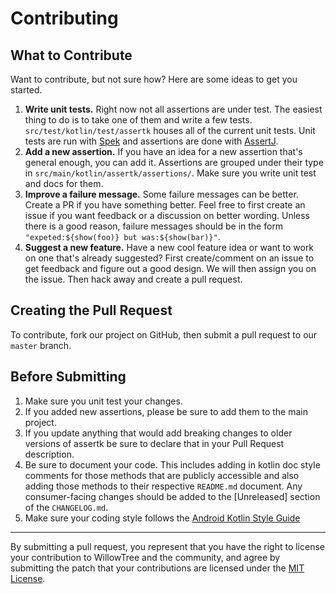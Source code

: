 # Contributing

## What to Contribute

Want to contribute, but not sure how? Here are some ideas to get you started.

1. **Write unit tests.** Right now not all assertions are under test. The
   easiest thing to do is to take one of them and write a few tests.
   `src/test/kotlin/test/assertk` houses all of the current unit tests. Unit
   tests are run with [Spek](http://spekframework.org/) and assertions are done
   with [AssertJ](http://joel-costigliola.github.io/assertj/).
2. **Add a new assertion.** If you have an idea for a new assertion that's
   general enough, you can add it. Assertions are grouped under their type in
   `src/main/kotlin/assertk/assertions/`. Make sure you write unit test and docs
   for them.
3. **Improve a failure message.** Some failure messages can be better. Create a
   PR if you have something better. Feel free to first create an issue if you
   want feedback or a discussion on better wording.  Unless there is a good
   reason, failure messages should be in the form `"expeted:${show(foo)} but
   was:${show(bar)}"`.
4. **Suggest a new feature.** Have a new cool feature idea or want to work on
   one that's already suggested? First create/comment on an issue to get
   feedback and figure out a good design. We will then assign you on the issue.
   Then hack away and create a pull request.

## Creating the Pull Request

To contribute, fork our project on GitHub, then submit a pull request to our
`master` branch.

## Before Submitting

1. Make sure you unit test your changes.
2. If you added new assertions, please be sure to add them to the main project.
3. If you update anything that would add breaking changes to older versions of
   assertk be sure to declare that in your Pull Request description.
4. Be sure to document your code. This includes adding in kotlin doc style
   comments for those methods that are publicly accessible and also adding
   those methods to their respective `README.md` document. Any consumer-facing
   changes should be added to the [Unreleased] section of the `CHANGELOG.md`.
5. Make sure your coding style follows the
   [Android Kotlin Style Guide](https://android.github.io/kotlin-guides/style.html)

---

By submitting a pull request, you represent that you have the right to license
your contribution to WillowTree and the community, and agree by submitting the
patch that your contributions are licensed under the [MIT License](LICENSE).

